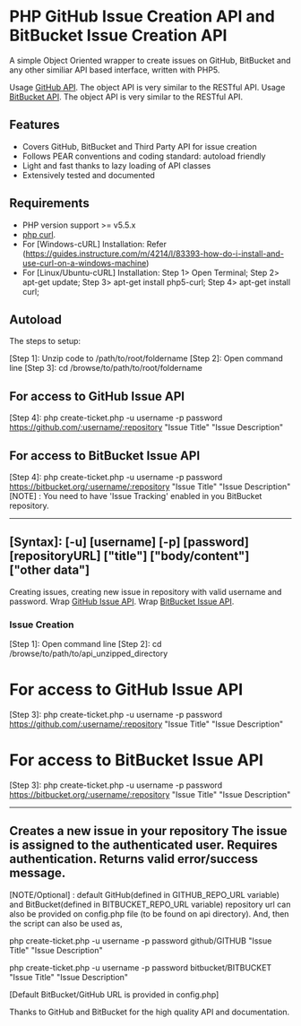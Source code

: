 # PHP GitHub Issue Creation API and BitBucket Issue Creation API

A simple Object Oriented wrapper to create issues on GitHub, BitBucket and any other similiar API based interface, written with PHP5. 

Usage [GitHub API](https://developer.github.com/v3/). The object API is very similar to the RESTful API.
Usage [BitBucket API](https://confluence.atlassian.com/display/BITBUCKET/issues+Resource). The object API is very similar to the RESTful API.

## Features

* Covers GitHub, BitBucket and Third Party API for issue creation
* Follows PEAR conventions and coding standard: autoload friendly
* Light and fast thanks to lazy loading of API classes
* Extensively tested and documented

## Requirements

* PHP version support >= v5.5.x
* [php curl](http://php.net/manual/en/book.curl.php).
* For [Windows-cURL] Installation: Refer (https://guides.instructure.com/m/4214/l/83393-how-do-i-install-and-use-curl-on-a-windows-machine)
* For [Linux/Ubuntu-cURL] Installation: Step 1> Open Terminal; Step 2> apt-get update; Step 3> apt-get install php5-curl; Step 4> apt-get install curl;

## Autoload

The steps to setup:

[Step 1]: Unzip code to /path/to/root/foldername
[Step 2]: Open command line
[Step 3]: cd /browse/to/path/to/root/foldername

## For access to GitHub Issue API
[Step 4]: php create-ticket.php -u username -p password https://github.com/:username/:repository "Issue Title" "Issue Description"

## For access to BitBucket Issue API
[Step 4]: php create-ticket.php -u username -p password  https://bitbucket.org/:username/:repository "Issue Title" "Issue Description"
[NOTE] 	: You need to have 'Issue Tracking' enabled in you BitBucket repository.

----------------------------------------------------------------------------------------------------------
[Syntax]: [-u] [username] [-p] [password] [repositoryURL] ["title"] ["body/content"] ["other data"]
----------------------------------------------------------------------------------------------------------


Creating issues, creating new issue in repository with valid username and password.
Wrap [GitHub Issue API](https://developer.github.com/v3/issues/).
Wrap [BitBucket Issue API](https://confluence.atlassian.com/display/BITBUCKET/issues+Resource#issuesResource-POSTanewissue).

### Issue Creation

[Step 1]: Open command line
[Step 2]: cd /browse/to/path/to/api_unzipped_directory

# For access to GitHub Issue API
[Step 3]: php create-ticket.php -u username -p password https://github.com/:username/:repository "Issue Title" "Issue Description"

# For access to BitBucket Issue API
[Step 3]: php create-ticket.php -u username -p password  https://bitbucket.org/:username/:repository "Issue Title" "Issue Description"

---------------------------------------------------------------------------
Creates a new issue in your repository
The issue is assigned to the authenticated user. Requires authentication.
Returns valid error/success message.
---------------------------------------------------------------------------

[NOTE/Optional] : default GitHub(defined in GITHUB_REPO_URL variable) and BitBucket(defined in BITBUCKET_REPO_URL variable)  repository url can also be provided on config.php file (to be found on api directory).
And, then the script can also be used as,

php create-ticket.php -u username -p password github/GITHUB "Issue Title" "Issue Description"

php create-ticket.php -u username -p password bitbucket/BITBUCKET "Issue Title" "Issue Description"

[Default BitBucket/GitHub URL is provided in config.php]

Thanks to GitHub and BitBucket for the high quality API and documentation.
